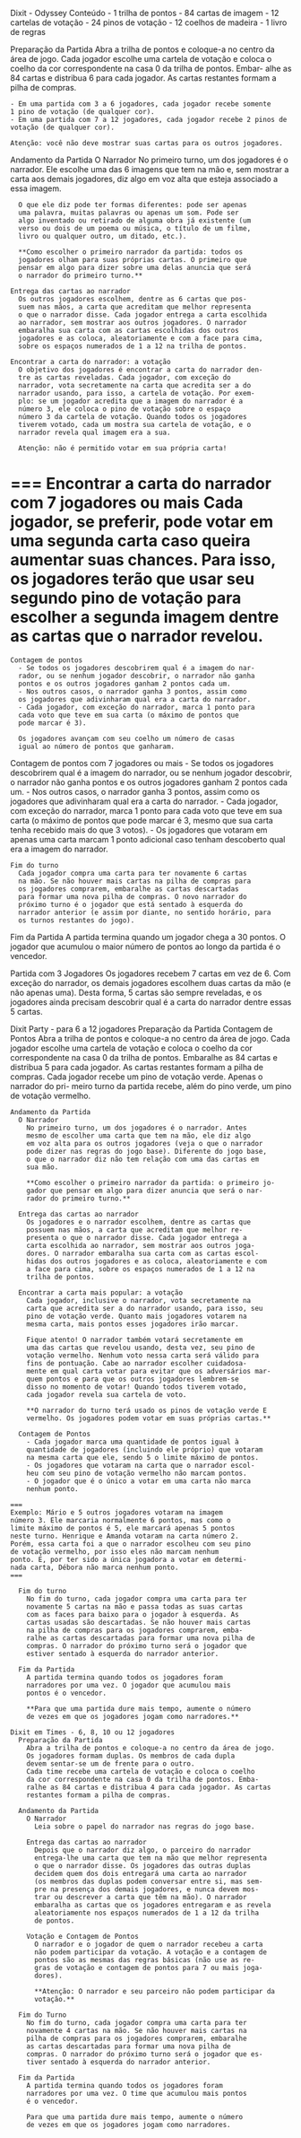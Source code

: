 Dixit - Odyssey
  Conteúdo
    - 1 trilha de pontos
    - 84 cartas de imagem
    - 12 cartelas de votação
    - 24 pinos de votação
    - 12 coelhos de madeira
    - 1 livro de regras

  Preparação da Partida
    Abra a trilha de pontos e coloque-a no centro da área de jogo.
    Cada jogador escolhe uma cartela de votação e coloca o coelho
    da cor correspondente na casa 0 da trilha de pontos. Embar-
    alhe as 84 cartas e distribua 6 para cada jogador. As cartas
    restantes formam a pilha de compras.

    - Em uma partida com 3 a 6 jogadores, cada jogador recebe somente
    1 pino de votação (de qualquer cor).
    - Em uma partida com 7 a 12 jogadores, cada jogador recebe 2 pinos de
    votação (de qualquer cor).

    Atenção: você não deve mostrar suas cartas para os outros jogadores.

  Andamento da Partida
    O Narrador
      No primeiro turno, um dos jogadores é o narrador. Ele
      escolhe uma das 6 imagens que tem na mão e, sem mostrar
      a carta aos demais jogadores, diz algo em voz alta que esteja
      associado a essa imagem.

      O que ele diz pode ter formas diferentes: pode ser apenas
      uma palavra, muitas palavras ou apenas um som. Pode ser
      algo inventado ou retirado de alguma obra já existente (um
      verso ou dois de um poema ou música, o título de um filme,
      livro ou qualquer outro, um ditado, etc.).

      **Como escolher o primeiro narrador da partida: todos os
      jogadores olham para suas próprias cartas. O primeiro que
      pensar em algo para dizer sobre uma delas anuncia que será
      o narrador do primeiro turno.**

    Entrega das cartas ao narrador
      Os outros jogadores escolhem, dentre as 6 cartas que pos-
      suem nas mãos, a carta que acreditam que melhor representa
      o que o narrador disse. Cada jogador entrega a carta escolhida
      ao narrador, sem mostrar aos outros jogadores. O narrador
      embaralha sua carta com as cartas escolhidas dos outros
      jogadores e as coloca, aleatoriamente e com a face para cima,
      sobre os espaços numerados de 1 a 12 na trilha de pontos.

    Encontrar a carta do narrador: a votação
      O objetivo dos jogadores é encontrar a carta do narrador den-
      tre as cartas reveladas. Cada jogador, com exceção do
      narrador, vota secretamente na carta que acredita ser a do
      narrador usando, para isso, a cartela de votação. Por exem-
      plo: se um jogador acredita que a imagem do narrador é a
      número 3, ele coloca o pino de votação sobre o espaço
      número 3 da cartela de votação. Quando todos os jogadores
      tiverem votado, cada um mostra sua cartela de votação, e o
      narrador revela qual imagem era a sua.

      Atenção: não é permitido votar em sua própria carta!

  ===
  Encontrar a carta do narrador com 7 jogadores ou mais
    Cada jogador, se preferir, pode votar em uma segunda carta
    caso queira aumentar suas chances. Para isso, os jogadores
    terão que usar seu segundo pino de votação para escolher a
    segunda imagem dentre as cartas que o narrador revelou.
  ===

    Contagem de pontos
      - Se todos os jogadores descobrirem qual é a imagem do nar-
      rador, ou se nenhum jogador descobrir, o narrador não ganha
      pontos e os outros jogadores ganham 2 pontos cada um.
      - Nos outros casos, o narrador ganha 3 pontos, assim como
      os jogadores que adivinharam qual era a carta do narrador.
      - Cada jogador, com exceção do narrador, marca 1 ponto para
      cada voto que teve em sua carta (o máximo de pontos que
      pode marcar é 3).

      Os jogadores avançam com seu coelho um número de casas
      igual ao número de pontos que ganharam.

  Contagem de pontos com 7 jogadores ou mais
    - Se todos os jogadores descobrirem qual é a imagem do
      narrador, ou se nenhum jogador descobrir, o narrador não
      ganha pontos e os outros jogadores ganham 2 pontos cada um.
    - Nos outros casos, o narrador ganha 3 pontos, assim como
      os jogadores que adivinharam qual era a carta do narrador.
    - Cada jogador, com exceção do narrador, marca 1 ponto
      para cada voto que teve em sua carta (o máximo de pontos
      que pode marcar é 3, mesmo que sua carta tenha recebido
      mais do que 3 votos).
    - Os jogadores que votaram em apenas uma carta marcam
      1 ponto adicional caso tenham descoberto qual era a imagem
      do narrador.

    Fim do turno
      Cada jogador compra uma carta para ter novamente 6 cartas
      na mão. Se não houver mais cartas na pilha de compras para
      os jogadores comprarem, embaralhe as cartas descartadas
      para formar uma nova pilha de compras. O novo narrador do
      próximo turno é o jogador que está sentado à esquerda do
      narrador anterior (e assim por diante, no sentido horário, para
      os turnos restantes do jogo).

  Fim da Partida
    A partida termina quando um jogador chega a 30 pontos. O
    jogador que acumulou o maior número de pontos ao longo
    da partida é o vencedor.

  Partida com 3 Jogadores
    Os jogadores recebem 7 cartas em vez de 6. Com exceção
    do narrador, os demais jogadores escolhem duas cartas da
    mão (e não apenas uma). Desta forma, 5 cartas são sempre
    reveladas, e os jogadores ainda precisam descobrir qual é a
    carta do narrador dentre essas 5 cartas.

  Dixit Party - para 6 a 12 jogadores
    Preparação da Partida Contagem de Pontos
      Abra a trilha de pontos e coloque-a no centro da área de jogo.
      Cada jogador escolhe uma cartela de votação e coloca o
      coelho da cor correspondente na casa 0 da trilha de pontos.
      Embaralhe as 84 cartas e distribua 5 para cada jogador. As
      cartas restantes formam a pilha de compras. Cada jogador
      recebe um pino de votação verde. Apenas o narrador do pri-
      meiro turno da partida recebe, além do pino verde, um pino
      de votação vermelho.

    Andamento da Partida
      O Narrador
        No primeiro turno, um dos jogadores é o narrador. Antes
        mesmo de escolher uma carta que tem na mão, ele diz algo
        em voz alta para os outros jogadores (veja o que o narrador
        pode dizer nas regras do jogo base). Diferente do jogo base,
        o que o narrador diz não tem relação com uma das cartas em
        sua mão.

        **Como escolher o primeiro narrador da partida: o primeiro jo-
        gador que pensar em algo para dizer anuncia que será o nar-
        rador do primeiro turno.**

      Entrega das cartas ao narrador
        Os jogadores e o narrador escolhem, dentre as cartas que
        possuem nas mãos, a carta que acreditam que melhor re-
        presenta o que o narrador disse. Cada jogador entrega a
        carta escolhida ao narrador, sem mostrar aos outros joga-
        dores. O narrador embaralha sua carta com as cartas escol-
        hidas dos outros jogadores e as coloca, aleatoriamente e com
        a face para cima, sobre os espaços numerados de 1 a 12 na
        trilha de pontos.

      Encontrar a carta mais popular: a votação
        Cada jogador, inclusive o narrador, vota secretamente na
        carta que acredita ser a do narrador usando, para isso, seu
        pino de votação verde. Quanto mais jogadores votarem na
        mesma carta, mais pontos esses jogadores irão marcar.

        Fique atento! O narrador também votará secretamente em
        uma das cartas que revelou usando, desta vez, seu pino de
        votação vermelho. Nenhum voto nessa carta será válido para
        fins de pontuação. Cabe ao narrador escolher cuidadosa-
        mente em qual carta votar para evitar que os adversários mar-
        quem pontos e para que os outros jogadores lembrem-se
        disso no momento de votar! Quando todos tiverem votado,
        cada jogador revela sua cartela de voto.

        **O narrador do turno terá usado os pinos de votação verde E
        vermelho. Os jogadores podem votar em suas próprias cartas.**

      Contagem de Pontos
        - Cada jogador marca uma quantidade de pontos igual à
        quantidade de jogadores (incluindo ele próprio) que votaram
        na mesma carta que ele, sendo 5 o limite máximo de pontos.
        - Os jogadores que votaram na carta que o narrador escol-
        heu com seu pino de votação vermelho não marcam pontos.
        - O jogador que é o único a votar em uma carta não marca
        nenhum ponto.

    ===
    Exemplo: Mário e 5 outros jogadores votaram na imagem
    número 3. Ele marcaria normalmente 6 pontos, mas como o
    limite máximo de pontos é 5, ele marcará apenas 5 pontos
    neste turno. Henrique e Amanda votaram na carta número 2.
    Porém, essa carta foi a que o narrador escolheu com seu pino
    de votação vermelho, por isso eles não marcam nenhum
    ponto. E, por ter sido a única jogadora a votar em determi-
    nada carta, Débora não marca nenhum ponto.
    ===

      Fim do turno
        No fim do turno, cada jogador compra uma carta para ter
        novamente 5 cartas na mão e passa todas as suas cartas
        com as faces para baixo para o jogador à esquerda. As
        cartas usadas são descartadas. Se não houver mais cartas
        na pilha de compras para os jogadores comprarem, emba-
        ralhe as cartas descartadas para formar uma nova pilha de
        compras. O narrador do próximo turno será o jogador que
        estiver sentado à esquerda do narrador anterior.

      Fim da Partida
        A partida termina quando todos os jogadores foram
        narradores por uma vez. O jogador que acumulou mais
        pontos é o vencedor.

        **Para que uma partida dure mais tempo, aumente o número
        de vezes em que os jogadores jogam como narradores.**

    Dixit em Times - 6, 8, 10 ou 12 jogadores
      Preparação da Partida
        Abra a trilha de pontos e coloque-a no centro da área de jogo.
        Os jogadores formam duplas. Os membros de cada dupla
        devem sentar-se um de frente para o outro.
        Cada time recebe uma cartela de votação e coloca o coelho
        da cor correspondente na casa 0 da trilha de pontos. Emba-
        ralhe as 84 cartas e distribua 4 para cada jogador. As cartas
        restantes formam a pilha de compras.

      Andamento da Partida
        O Narrador
          Leia sobre o papel do narrador nas regras do jogo base.

        Entrega das cartas ao narrador
          Depois que o narrador diz algo, o parceiro do narrador
          entrega-lhe uma carta que tem na mão que melhor representa
          o que o narrador disse. Os jogadores das outras duplas
          decidem quem dos dois entregará uma carta ao narrador
          (os membros das duplas podem conversar entre si, mas sem-
          pre na presença dos demais jogadores, e nunca devem mos-
          trar ou descrever a carta que têm na mão). O narrador
          embaralha as cartas que os jogadores entregaram e as revela
          aleatoriamente nos espaços numerados de 1 a 12 da trilha
          de pontos.

        Votação e Contagem de Pontos
          O narrador e o jogador de quem o narrador recebeu a carta
          não podem participar da votação. A votação e a contagem de
          pontos são as mesmas das regras básicas (não use as re-
          gras de votação e contagem de pontos para 7 ou mais joga-
          dores).

          **Atenção: O narrador e seu parceiro não podem participar da
          votação.**

      Fim do Turno
        No fim do turno, cada jogador compra uma carta para ter
        novamente 4 cartas na mão. Se não houver mais cartas na
        pilha de compras para os jogadores comprarem, embaralhe
        as cartas descartadas para formar uma nova pilha de
        compras. O narrador do próximo turno será o jogador que es-
        tiver sentado à esquerda do narrador anterior.

      Fim da Partida
        A partida termina quando todos os jogadores foram
        narradores por uma vez. O time que acumulou mais pontos
        é o vencedor.

        Para que uma partida dure mais tempo, aumente o número
        de vezes em que os jogadores jogam como narradores.
